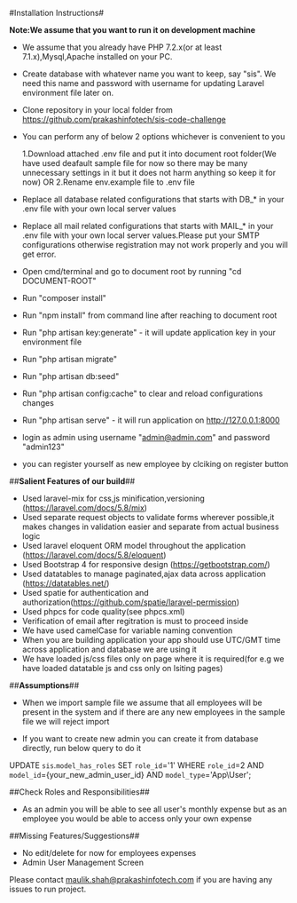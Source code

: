 #Installation Instructions#

**Note:We assume that you want to run it on development machine**

- We assume that you already have PHP 7.2.x(or at least 7.1.x),Mysql,Apache installed on your PC.

- Create database with whatever name you want to keep, say "sis".  We need this name and password with username for updating Laravel environment file later on.

- Clone repository in your local folder from https://github.com/prakashinfotech/sis-code-challenge

- You can perform any of below 2 options whichever is convenient to you

   1.Download attached .env file  and put it into document root folder(We have used deafault sample file for now so there may be   many unnecessary settings in it but it does not harm anything so keep it for now)
     OR
   2.Rename env.example file to .env file

- Replace all database related configurations that starts with DB_* in your .env file with your own local server values

- Replace all mail related configurations that starts with MAIL_* in your .env file with your own local server values.Please put your SMTP configurations otherwise registration may not work properly and you will get error.

- Open cmd/terminal and go to document root by running "cd DOCUMENT-ROOT"

- Run "composer install"

- Run "npm install" from command line after reaching to document root

- Run "php artisan key:generate" - it will update application key in your environment file

- Run "php artisan migrate"

- Run "php artisan db:seed"

- Run "php artisan config:cache" to clear and reload configurations changes

- Run "php artisan serve" - it will run application on http://127.0.0.1:8000

- login as admin using username "admin@admin.com" and password "admin123"

- you can register yourself as new employee by clciking on register button

##**Salient Features of our build**##

- Used laravel-mix for css,js minification,versioning (https://laravel.com/docs/5.8/mix)
- Used separate request objects to validate forms wherever possible,it makes changes in validation easier and separate from actual business logic
- Used laravel eloquent ORM model throughout the application (https://laravel.com/docs/5.8/eloquent)
- Used Bootstrap 4 for responsive design (https://getbootstrap.com/)
- Used datatables to manage paginated,ajax data across application (https://datatables.net/)
- Used spatie for authentication and authorization(https://github.com/spatie/laravel-permission)
- Used phpcs for code quality(see phpcs.xml)
- Verification of email after regitration is must to proceed inside
- We have used camelCase for variable naming convention
- When you are building application your app should use UTC/GMT time across application and database we are using it
- We have loaded js/css files only on page where it is required(for e.g we have loaded datatable js and css only on lsiting pages)

##**Assumptions**##

- When we import sample file we assume that all employees will be present in the system and if there are any new employees in the sample file we will reject import

- If you want to create new admin you can create it from database directly, run below query to do it

UPDATE `sis`.`model_has_roles` SET `role_id`='1' WHERE  `role_id`=2 AND `model_id`={your_new_admin_user_id} AND `model_type`='App\\User';


##Check Roles and Responsibilities##

- As an admin you will be able to see all user's monthly expense but as an employee you would be able to access only your own expense

##Missing Features/Suggestions##

- No edit/delete for now for employees expenses
- Admin User Management Screen

Please contact maulik.shah@prakashinfotech.com if you are having any issues to run project.

